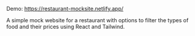 Demo: https://restaurant-mocksite.netlify.app/

A simple mock website for a restaurant with options to filter the types of food and their prices using React and Tailwind.
